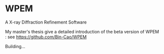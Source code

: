 # WPEM
A X-ray Diffraction Refinement Software

My master's thesis give a detailed introduction of the beta version of WPEM : see https://github.com/Bin-Cao/WPEM

Building...
